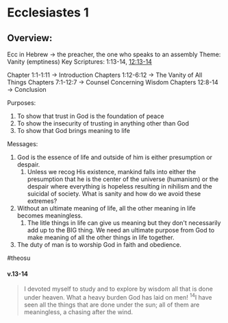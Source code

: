 # Ecclesiastes 1

## Overview:
Ecc in Hebrew → the preacher, the one who speaks to an assembly
Theme: Vanity (emptiness)
Key Scriptures: 1:13-14, [12:13-14](Eccl12#v.13-14)

Chapter 1:1-1:11 → Introduction
Chapters 1:12-6:12 → The Vanity of All Things
Chapters 7:1-12:7 → Counsel Concerning Wisdom
Chapters 12:8-14 → Conclusion

Purposes:
1. To show that trust in God is the foundation of peace
2. To show the insecurity of trusting in anything other than God
3. To show that God brings meaning to life

Messages:
1. God is the essence of life and outside of him is either presumption or despair.
	1. Unless we recog His existence, mankind falls into either the presumption that he is the center of the universe (humanism) or the despair where everything is hopeless resulting in nihilism and the suicidal of society. What is sanity and how do we avoid these extremes?
2. Without an ultimate meaning of life, all the other meaning in life becomes meaningless.
	1. The litle things in life can give us meaning but they don't necessarily add up to the BIG thing. We need an ultimate purpose from God to make meaning of all the other things in life together.
3. The duty of man is to worship God in faith and obedience.

#theosu 

#### v.13-14
>I devoted myself to study and to explore by wisdom all that is done under heaven. What a heavy burden God has laid on men! <sup>14</sup>I have seen all the things that are done under the sun; all of them are meaningless, a chasing after the wind.



